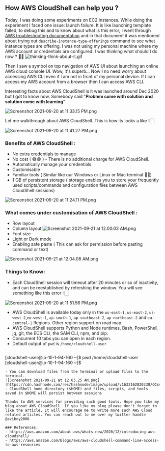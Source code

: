 ## How AWS CloudShell can help you ?

Today, I was doing some experiments on EC2 instances. While doing the experiment I faced one issue: launch failure. It is like launching template failed, to debug this and to know about what is this error, I went through  [AWS troubleshooting documentation](https://docs.aws.amazon.com/autoscaling/ec2/userguide/ts-as-instancelaunchfailure.html#ts-as-instancelaunchfailure-3) and in that document it was mentioned about trying out `describe-instance-type-offerings` command to see what instance types are offering. I was not using my personal machine where my AWS account or credentials are configured. I was thinking what should I do now ? 🤔🤔
![thinking-think-about-it.gif](https://cdn.hashnode.com/res/hashnode/image/upload/v1632160947884/dbu6RUse5.gif)

Then I saw a symbol on top navigation of AWS UI about launching an online AWS cloud console UI. Wow, it's superb... Now I no need worry about accessing AWS CLI even if I am not in front of my personal device. If I can access my AWS account from a browser then I can access AWS CLI. 

Interesting facts about AWS CloudShell is it was launched around Dec 2020 but I got to know now. Somebody said "**Problem come with solution and solution come with learning**" 

![Screenshot 2021-09-20 at 11.33.15 PM.png](https://cdn.hashnode.com/res/hashnode/image/upload/v1632161021341/fwGtAKc62.png)

Let me walkthrough about AWS CloudShell. This is how its looks a like 👇🏻

![Screenshot 2021-09-20 at 11.41.27 PM.png](https://cdn.hashnode.com/res/hashnode/image/upload/v1632161492951/2y9DEkx8Y.png)

### Benefits of AWS CloudShell : 

- No extra credentials to manage
- No cost ( 😅😅 ) - There is no additional charge for AWS CloudShell.
- Automatically manage your credentials
- Customisable
- Familiar tools ( Similar like our Windows or Linux or Mac terminal  👍🏻) 
- 1 GB of persistent storage ( storage enables you to store your frequently used scripts/commands and configuration files between AWS CloudShell sessions)

![Screenshot 2021-09-20 at 11.24.11 PM.png](https://cdn.hashnode.com/res/hashnode/image/upload/v1632161089553/FIe8xfh9C.png)

### What comes under customisation of AWS CloudShell : 

- Row layout 
- Column layout ![Screenshot 2021-09-21 at 12.00.03 AM.png](https://cdn.hashnode.com/res/hashnode/image/upload/v1632162609463/4BnB-eXaB.png)
- Font size 
- Light or Dark mode 
- Enabling safe paste ( This can ask for permission before pasting command or text)

![Screenshot 2021-09-21 at 12.04.08 AM.png](https://cdn.hashnode.com/res/hashnode/image/upload/v1632162873473/zPAM2zjRf.png)

### Things to Know: 

- Each CloudShell session will timeout after 20 minutes or so of inactivity, and can be reestablished by refreshing the window. You will see something like this error 👇🏻

![Screenshot 2021-09-20 at 11.51.56 PM.png](https://cdn.hashnode.com/res/hashnode/image/upload/v1632162139676/ndJ9V3PR8.png)
- AWS CloudShell is available today only in the `us-east-1`, `us-east-2`, `us-west-2`,`eu-west-1`, `ap-south-1`, `ap-southeast-2`, `ap-northeast-2` and `eu-central-1` Regions. Other region support on road map. 
- AWS CloudShell supports Python and Node runtimes, Bash, PowerShell, jq, git, the ECS CLI, the SAM CLI, npm, and pip.
- Concurrent 10 tabs you can open in each region.
- Default output of `pwd` is `/home/cloudshell-user` 
  ```
[cloudshell-user@ip-10-1-94-160 ~]$ pwd
/home/cloudshell-user
[cloudshell-user@ip-10-1-94-160 ~]$ 
  ```
- You can download files from the terminal or upload files to the terminal. 
![Screenshot 2021-09-21 at 12.03.25 AM.png](https://cdn.hashnode.com/res/hashnode/image/upload/v1632162820330/QCsvgK92n.png)
- CloudShell home directory ($HOME) and files, scripts, and tools saved in $HOME will persist between sessions

Thanks to AWS services for providing such good tools. Hope you like my blog about AWS CloudShell. If you like my blog please don't forget to like the article, It will encourage me to write more such AWS Cloud related articles. You can reach out to me over my twitter handle @aviboy2006

### References: 
- https://aws.amazon.com/about-aws/whats-new/2020/12/introducing-aws-cloudshell/
- https://aws.amazon.com/blogs/aws/aws-cloudshell-command-line-access-to-aws-resources

